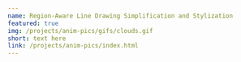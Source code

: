 ```yaml
---
name: Region-Aware Line Drawing Simplification and Stylization
featured: true
img: /projects/anim-pics/gifs/clouds.gif
short: text here
link: /projects/anim-pics/index.html
---
```


